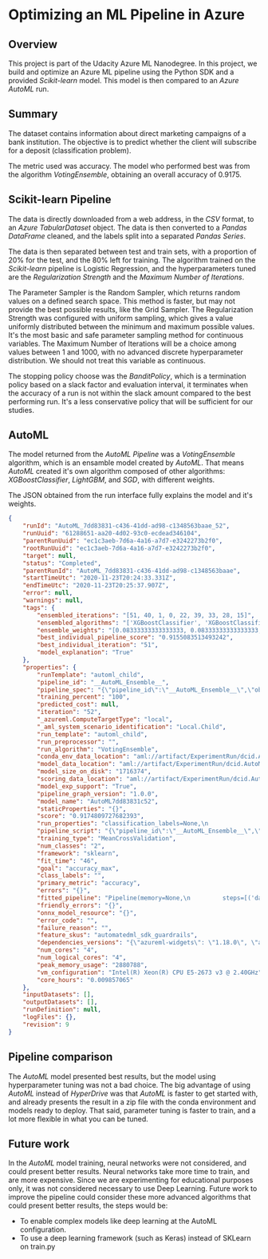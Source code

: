 # Optimizing an ML Pipeline in Azure

## Overview
This project is part of the Udacity Azure ML Nanodegree.
In this project, we build and optimize an Azure ML pipeline using the Python SDK and a provided *Scikit-learn* model.
This model is then compared to an *Azure AutoML* run.

## Summary
The dataset contains information about direct marketing campaigns of a bank institution. The objective is to predict whether the client will subscribe for a deposit (classification problem).

The metric used was accuracy. The model who performed best was from the algorithm *VotingEnsemble*, obtaining an overall accuracy of 0.9175.

## Scikit-learn Pipeline

The data is directly downloaded from a web address, in the *CSV* format, to an *Azure TabularDataset* object. The data is then converted to a *Pandas DataFrame* cleaned, and the labels split into a separated *Pandas Series*.

The data is then separated between test and train sets, with a proportion of 20% for the test, and the 80% left for training. The algorithm trained on the *Scikit-learn* pipeline is Logistic Regression, and the hyperparameters tuned are the *Regularization Strength* and the *Maximum Number of Iterations*.

The Parameter Sampler is the Random Sampler, which returns random values on a defined search space. This method is faster, but may not provide the best possible results, like the Grid Sampler. The Regularization Strength was configured with uniform sampling, which gives a value uniformly distributed between the minimum and maximum possible values. It's the most basic and safe parameter sampling method for continuous variables. The Maximum Number of Iterations will be a choice among values between 1 and 1000, with no advanced discrete hyperparameter distribution. We should not treat this variable as continuous.

The stopping policy choose was the *BanditPolicy*, which is a termination policy based on a slack factor and evaluation interval, it terminates when the accuracy of a run is not within the slack amount compared to the best performing run. It's a less conservative policy that will be sufficient for our studies.

## AutoML

The model returned from the *AutoML Pipeline* was a *VotingEnsemble* algorithm, which is an ensamble model created by *AutoML*. That means *AutoML* created it's own algorithm composed of other algorithms: *XGBoostClassifier*, *LightGBM*, and *SGD*, with different weights.

The JSON obtained from the run interface fully explains the model and it's weights.

```json
{
    "runId": "AutoML_7dd83831-c436-41dd-ad98-c1348563baae_52",
    "runUuid": "61288651-aa20-4d02-93c0-ecdead346104",
    "parentRunUuid": "ec1c3aeb-7d6a-4a16-a7d7-e3242273b2f0",
    "rootRunUuid": "ec1c3aeb-7d6a-4a16-a7d7-e3242273b2f0",
    "target": null,
    "status": "Completed",
    "parentRunId": "AutoML_7dd83831-c436-41dd-ad98-c1348563baae",
    "startTimeUtc": "2020-11-23T20:24:33.331Z",
    "endTimeUtc": "2020-11-23T20:25:37.907Z",
    "error": null,
    "warnings": null,
    "tags": {
        "ensembled_iterations": "[51, 40, 1, 0, 22, 39, 33, 28, 15]",
        "ensembled_algorithms": "['XGBoostClassifier', 'XGBoostClassifier', 'XGBoostClassifier', 'LightGBM', 'LightGBM', 'XGBoostClassifier', 'XGBoostClassifier', 'XGBoostClassifier', 'SGD']",
        "ensemble_weights": "[0.08333333333333333, 0.08333333333333333, 0.16666666666666666, 0.08333333333333333, 0.08333333333333333, 0.08333333333333333, 0.25, 0.08333333333333333, 0.08333333333333333]",
        "best_individual_pipeline_score": "0.9155083513493242",
        "best_individual_iteration": "51",
        "model_explanation": "True"
    },
    "properties": {
        "runTemplate": "automl_child",
        "pipeline_id": "__AutoML_Ensemble__",
        "pipeline_spec": "{\"pipeline_id\":\"__AutoML_Ensemble__\",\"objects\":[{\"module\":\"azureml.train.automl.ensemble\",\"class_name\":\"Ensemble\",\"spec_class\":\"sklearn\",\"param_args\":[],\"param_kwargs\":{\"automl_settings\":\"{'task_type':'classification','primary_metric':'accuracy','verbosity':20,'ensemble_iterations':15,'is_timeseries':False,'name':'quick-starts-ws-127597','compute_target':'local','subscription_id':'888519c8-2387-461a-aff3-b31b86e2438e','region':'southcentralus','spark_service':None}\",\"ensemble_run_id\":\"AutoML_7dd83831-c436-41dd-ad98-c1348563baae_52\",\"experiment_name\":null,\"workspace_name\":\"quick-starts-ws-127597\",\"subscription_id\":\"888519c8-2387-461a-aff3-b31b86e2438e\",\"resource_group_name\":\"aml-quickstarts-127597\"}}]}",
        "training_percent": "100",
        "predicted_cost": null,
        "iteration": "52",
        "_azureml.ComputeTargetType": "local",
        "_aml_system_scenario_identification": "Local.Child",
        "run_template": "automl_child",
        "run_preprocessor": "",
        "run_algorithm": "VotingEnsemble",
        "conda_env_data_location": "aml://artifact/ExperimentRun/dcid.AutoML_7dd83831-c436-41dd-ad98-c1348563baae_52/outputs/conda_env_v_1_0_0.yml",
        "model_data_location": "aml://artifact/ExperimentRun/dcid.AutoML_7dd83831-c436-41dd-ad98-c1348563baae_52/outputs/model.pkl",
        "model_size_on_disk": "1716374",
        "scoring_data_location": "aml://artifact/ExperimentRun/dcid.AutoML_7dd83831-c436-41dd-ad98-c1348563baae_52/outputs/scoring_file_v_1_0_0.py",
        "model_exp_support": "True",
        "pipeline_graph_version": "1.0.0",
        "model_name": "AutoML7dd83831c52",
        "staticProperties": "{}",
        "score": "0.9174809727682393",
        "run_properties": "classification_labels=None,\n                              estimators=[('51',\n                                           Pipeline(memory=None,\n                                                    steps=[('standardscalerwrapper',\n                                                            <azureml.automl.runtime.shared.model_wrappers.StandardScalerWrapper object at 0x7f6ec48a89e8>",
        "pipeline_script": "{\"pipeline_id\":\"__AutoML_Ensemble__\",\"objects\":[{\"module\":\"azureml.train.automl.ensemble\",\"class_name\":\"Ensemble\",\"spec_class\":\"sklearn\",\"param_args\":[],\"param_kwargs\":{\"automl_settings\":\"{'task_type':'classification','primary_metric':'accuracy','verbosity':20,'ensemble_iterations':15,'is_timeseries':False,'name':'quick-starts-ws-127597','compute_target':'local','subscription_id':'888519c8-2387-461a-aff3-b31b86e2438e','region':'southcentralus','spark_service':None}\",\"ensemble_run_id\":\"AutoML_7dd83831-c436-41dd-ad98-c1348563baae_52\",\"experiment_name\":null,\"workspace_name\":\"quick-starts-ws-127597\",\"subscription_id\":\"888519c8-2387-461a-aff3-b31b86e2438e\",\"resource_group_name\":\"aml-quickstarts-127597\"}}]}",
        "training_type": "MeanCrossValidation",
        "num_classes": "2",
        "framework": "sklearn",
        "fit_time": "46",
        "goal": "accuracy_max",
        "class_labels": "",
        "primary_metric": "accuracy",
        "errors": "{}",
        "fitted_pipeline": "Pipeline(memory=None,\n         steps=[('datatransformer',\n                 DataTransformer(enable_dnn=None, enable_feature_sweeping=None,\n                                 feature_sweeping_config=None,\n                                 feature_sweeping_timeout=None,\n                                 featurization_config=None, force_text_dnn=None,\n                                 is_cross_validation=None,\n                                 is_onnx_compatible=None, logger=None,\n                                 observer=None, task=None, working_dir=None)),\n                ('prefittedsoftvotingclassifier',...\n                                                                                                  learning_rate='constant',\n                                                                                                  loss='modified_huber',\n                                                                                                  max_iter=1000,\n                                                                                                  n_jobs=1,\n                                                                                                  penalty='l2',\n                                                                                                  power_t=0.2222222222222222,\n                                                                                                  random_state=None,\n                                                                                                  tol=0.0001))],\n                                                                     verbose=False))],\n                                               flatten_transform=None,\n                                               weights=[0.08333333333333333,\n                                                        0.08333333333333333,\n                                                        0.16666666666666666,\n                                                        0.08333333333333333,\n                                                        0.08333333333333333,\n                                                        0.08333333333333333,\n                                                        0.25,\n                                                        0.08333333333333333,\n                                                        0.08333333333333333]))],\n         verbose=False)",
        "friendly_errors": "{}",
        "onnx_model_resource": "{}",
        "error_code": "",
        "failure_reason": "",
        "feature_skus": "automatedml_sdk_guardrails",
        "dependencies_versions": "{\"azureml-widgets\": \"1.18.0\", \"azureml-train\": \"1.18.0\", \"azureml-train-restclients-hyperdrive\": \"1.18.0\", \"azureml-train-core\": \"1.18.0\", \"azureml-train-automl\": \"1.18.0\", \"azureml-train-automl-runtime\": \"1.18.0\", \"azureml-train-automl-client\": \"1.18.0\", \"azureml-tensorboard\": \"1.18.0\", \"azureml-telemetry\": \"1.18.0\", \"azureml-sdk\": \"1.18.0\", \"azureml-samples\": \"0+unknown\", \"azureml-pipeline\": \"1.18.0\", \"azureml-pipeline-steps\": \"1.18.0\", \"azureml-pipeline-core\": \"1.18.0\", \"azureml-opendatasets\": \"1.18.0\", \"azureml-model-management-sdk\": \"1.0.1b6.post1\", \"azureml-mlflow\": \"1.18.0\", \"azureml-interpret\": \"1.18.0\", \"azureml-explain-model\": \"1.18.0\", \"azureml-defaults\": \"1.18.0\", \"azureml-dataset-runtime\": \"1.18.0\", \"azureml-dataprep\": \"2.4.2\", \"azureml-dataprep-rslex\": \"1.2.2\", \"azureml-dataprep-native\": \"24.0.0\", \"azureml-datadrift\": \"1.18.0\", \"azureml-core\": \"1.18.0\", \"azureml-contrib-services\": \"1.18.0\", \"azureml-contrib-server\": \"1.18.0\", \"azureml-contrib-reinforcementlearning\": \"1.18.0\", \"azureml-contrib-pipeline-steps\": \"1.18.0\", \"azureml-contrib-notebook\": \"1.18.0\", \"azureml-contrib-interpret\": \"1.18.0\", \"azureml-contrib-gbdt\": \"1.18.0\", \"azureml-contrib-fairness\": \"1.18.0\", \"azureml-contrib-dataset\": \"1.18.0\", \"azureml-cli-common\": \"1.18.0\", \"azureml-automl-runtime\": \"1.18.0\", \"azureml-automl-core\": \"1.18.0\", \"azureml-accel-models\": \"1.18.0\"}",
        "num_cores": "4",
        "num_logical_cores": "4",
        "peak_memory_usage": "2880788",
        "vm_configuration": "Intel(R) Xeon(R) CPU E5-2673 v3 @ 2.40GHz",
        "core_hours": "0.009857065"
    },
    "inputDatasets": [],
    "outputDatasets": [],
    "runDefinition": null,
    "logFiles": {},
    "revision": 9
}
```

## Pipeline comparison

The *AutoML* model presented best results, but the model using hyperparameter tuning was not a bad choice. The big advantage of using *AutoML* instead of *HyperDrive* was that *AutoML* is faster to get started with, and already presents the result in a zip file with the conda environment and models ready to deploy. That said, parameter tuning is faster to train, and a lot more flexible in what you can be tuned.

## Future work
In the *AutoML* model training, neural networks were not considered, and could present better results. Neural networks take more time to train, and are more expensive. Since we are experimenting for educational purposes only, it was not considered necessary to use Deep Learning. Future work to improve the pipeline could consider these more advanced algorithms that could present better results, the steps would be:

* To enable complex models like deep learning at the AutoML configuration.
* To use a deep learning framework (such as Keras) instead of SKLearn on train.py
